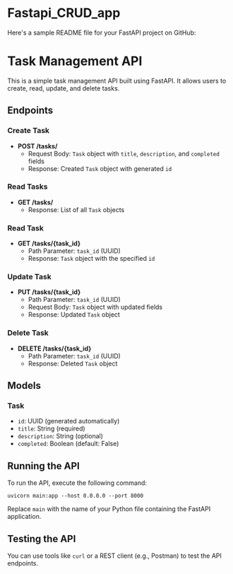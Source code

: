 # Fastapi_CRUD_app

Here's a sample README file for your FastAPI project on GitHub:

**Task Management API**
=====================

This is a simple task management API built using FastAPI. It allows users to create, read, update, and delete tasks.

**Endpoints**
------------

### Create Task

* **POST /tasks/**
	+ Request Body: `Task` object with `title`, `description`, and `completed` fields
	+ Response: Created `Task` object with generated `id`

### Read Tasks

* **GET /tasks/**
	+ Response: List of all `Task` objects

### Read Task

* **GET /tasks/{task_id}**
	+ Path Parameter: `task_id` (UUID)
	+ Response: `Task` object with the specified `id`

### Update Task

* **PUT /tasks/{task_id}**
	+ Path Parameter: `task_id` (UUID)
	+ Request Body: `Task` object with updated fields
	+ Response: Updated `Task` object

### Delete Task

* **DELETE /tasks/{task_id}**
	+ Path Parameter: `task_id` (UUID)
	+ Response: Deleted `Task` object

**Models**
---------

### Task

* `id`: UUID (generated automatically)
* `title`: String (required)
* `description`: String (optional)
* `completed`: Boolean (default: False)

**Running the API**
-----------------

To run the API, execute the following command:

```
uvicorn main:app --host 0.0.0.0 --port 8000
```

Replace `main` with the name of your Python file containing the FastAPI application.

**Testing the API**
-----------------

You can use tools like `curl` or a REST client (e.g., Postman) to test the API endpoints.
